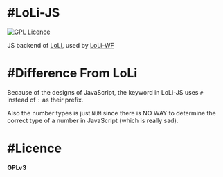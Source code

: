 #LoLi-JS
===
[![GPL Licence](https://badges.frapsoft.com/os/gpl/gpl.svg?v=103)](https://opensource.org/licenses/GPL-3.0/)  

JS backend of [LoLi]("https://github.com/Z-Shang/LoLi"), used by [LoLi-WF]("https://github.com/Z-Shang/LoLi-WF")


#Difference From LoLi
===
Because of the designs of JavaScript, the keyword in LoLi-JS uses `#` instead of `:` as their prefix.

Also the number types is just `NUM` since there is NO WAY to determine the correct type of a number in JavaScript (which is really sad).


#Licence
===
**GPLv3**
